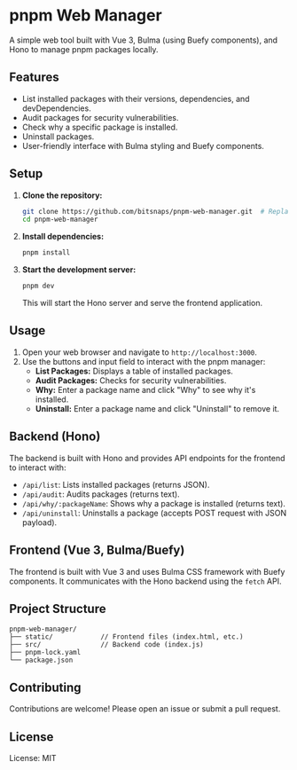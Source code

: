 # pnpm Web Manager

A simple web tool built with Vue 3, Bulma (using Buefy components), and Hono to manage pnpm packages locally.

## Features

* List installed packages with their versions, dependencies, and devDependencies.
* Audit packages for security vulnerabilities.
* Check why a specific package is installed.
* Uninstall packages.
* User-friendly interface with Bulma styling and Buefy components.

## Setup

1. **Clone the repository:**

   ```bash
   git clone https://github.com/bitsnaps/pnpm-web-manager.git  # Replace with your repo URL
   cd pnpm-web-manager
   ```

2. **Install dependencies:**

   ```bash
   pnpm install
   ```

3. **Start the development server:**

   ```bash
   pnpm dev
   ```

   This will start the Hono server and serve the frontend application.

## Usage

1. Open your web browser and navigate to `http://localhost:3000`.
2. Use the buttons and input field to interact with the pnpm manager:
   - **List Packages:** Displays a table of installed packages.
   - **Audit Packages:** Checks for security vulnerabilities.
   - **Why:** Enter a package name and click "Why" to see why it's installed.
   - **Uninstall:** Enter a package name and click "Uninstall" to remove it.

## Backend (Hono)

The backend is built with Hono and provides API endpoints for the frontend to interact with:

* `/api/list`: Lists installed packages (returns JSON).
* `/api/audit`: Audits packages (returns text).
* `/api/why/:packageName`: Shows why a package is installed (returns text).
* `/api/uninstall`: Uninstalls a package (accepts POST request with JSON payload).

## Frontend (Vue 3, Bulma/Buefy)

The frontend is built with Vue 3 and uses Bulma CSS framework with Buefy components.  It communicates with the Hono backend using the `fetch` API.

## Project Structure
```
pnpm-web-manager/
├── static/            // Frontend files (index.html, etc.)
├── src/               // Backend code (index.js)
├── pnpm-lock.yaml
└── package.json

```


## Contributing

Contributions are welcome!  Please open an issue or submit a pull request.

## License

License: MIT
